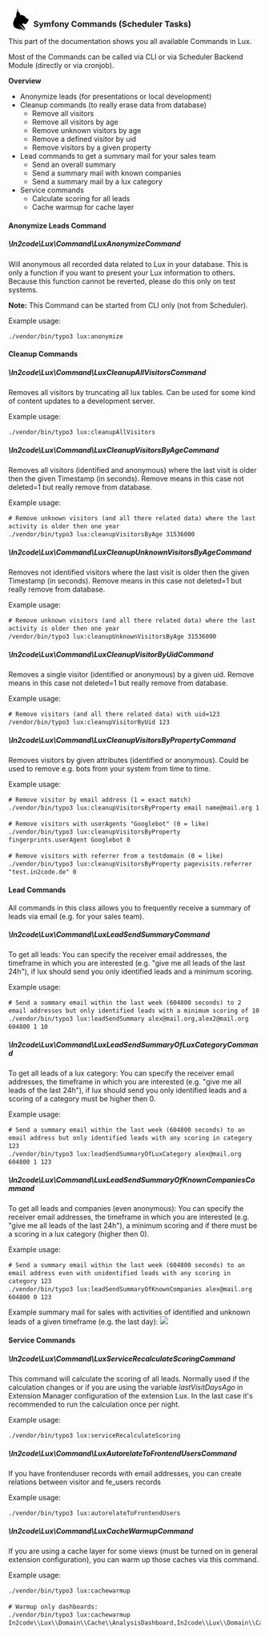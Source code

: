 <img align="left" src="../../../Resources/Public/Icons/lux.svg" width="50" />

### Symfony Commands (Scheduler Tasks)

This part of the documentation shows you all available Commands in Lux.

Most of the Commands can be called via CLI or via Scheduler Backend Module (directly or via cronjob).

**Overview**

* Anonymize leads (for presentations or local development)
* Cleanup commands (to really erase data from database)
  * Remove all visitors
  * Remove all visitors by age
  * Remove unknown visitors by age
  * Remove a defined visitor by uid
  * Remove visitors by a given property
* Lead commands to get a summary mail for your sales team
  * Send an overall summary
  * Send a summary mail with known companies
  * Send a summary mail by a lux category
* Service commands
  * Calculate scoring for all leads
  * Cache warmup for cache layer


#### Anonymize Leads Command

##### \In2code\Lux\Command\LuxAnonymizeCommand

Will anonymous all recorded data related to Lux in your database.
This is only a function if you want to present your Lux information to others.
Because this function cannot be reverted, please do this only on test systems.

**Note:** This Command can be started from CLI only (not from Scheduler).

Example usage:

```
./vendor/bin/typo3 lux:anonymize
```


#### Cleanup Commands

##### \In2code\Lux\Command\LuxCleanupAllVisitorsCommand

Removes all visitors by truncating all lux tables.
Can be used for some kind of content updates to a development server.

Example usage:

```
./vendor/bin/typo3 lux:cleanupAllVisitors
```

##### \In2code\Lux\Command\LuxCleanupVisitorsByAgeCommand

Removes all visitors (identified and anonymous) where the last visit is older then the given Timestamp (in seconds).
Remove means in this case not deleted=1 but really remove from database.

Example usage:

```
# Remove unknown visitors (and all there related data) where the last activity is older then one year
./vendor/bin/typo3 lux:cleanupVisitorsByAge 31536000
```

##### \In2code\Lux\Command\LuxCleanupUnknownVisitorsByAgeCommand

Removes not identified visitors where the last visit is older then the given Timestamp (in seconds).
Remove means in this case not deleted=1 but really remove from database.

Example usage:

```
# Remove unknown visitors (and all there related data) where the last activity is older then one year
/vendor/bin/typo3 lux:cleanupUnknownVisitorsByAge 31536000
```

##### \In2code\Lux\Command\LuxCleanupVisitorByUidCommand

Removes a single visitor (identified or anonymous) by a given uid.
Remove means in this case not deleted=1 but really remove from database.

Example usage:

```
# Remove visitors (and all there related data) with uid=123
/vendor/bin/typo3 lux:cleanupVisitorByUid 123
```

##### \In2code\Lux\Command\LuxCleanupVisitorsByPropertyCommand

Removes visitors by given attributes (identified or anonymous).
Could be used to remove e.g. bots from your system from time to time.

Example usage:

```
# Remove visitor by email address (1 = exact match)
./vendor/bin/typo3 lux:cleanupVisitorsByProperty email name@mail.org 1

# Remove visitors with userAgents "Googlebot" (0 = like)
./vendor/bin/typo3 lux:cleanupVisitorsByProperty fingerprints.userAgent Googlebot 0

# Remove visitors with referrer from a testdomain (0 = like)
./vendor/bin/typo3 lux:cleanupVisitorsByProperty pagevisits.referrer "test.in2code.de" 0
```


#### Lead Commands

All commands in this class allows you to frequently receive a summary of leads via email (e.g. for your sales team).

##### \In2code\Lux\Command\LuxLeadSendSummaryCommand

To get all leads:
You can specify the receiver email addresses, the timeframe in which you are interested (e.g. "give me all leads of the
last 24h"), if lux should send you only identified leads and a minimum scoring.

Example usage:

```
# Send a summary email within the last week (604800 seconds) to 2 email addresses but only identified leads with a minimum scoring of 10
./vendor/bin/typo3 lux:leadSendSummary alex@mail.org,alex2@mail.org 604800 1 10
```

##### \In2code\Lux\Command\LuxLeadSendSummaryOfLuxCategoryCommand

To get all leads of a lux category:
You can specify the receiver email addresses, the timeframe in which you are interested (e.g. "give me all leads of the
last 24h"), if lux should send you only identified leads and a scoring of a category must be higher then 0.

Example usage:

```
# Send a summary email within the last week (604800 seconds) to an email address but only identified leads with any scoring in category 123
./vendor/bin/typo3 lux:leadSendSummaryOfLuxCategory alex@mail.org 604800 1 123
```

##### \In2code\Lux\Command\LuxLeadSendSummaryOfKnownCompaniesCommand

To get all leads and companies (even anonymous):
You can specify the receiver email addresses, the timeframe in which you are interested (e.g. "give me all leads of the
last 24h"), a minimum scoring and if there must be a scoring in a lux category (higher then 0).

Example usage:

```
# Send a summary email within the last week (604800 seconds) to an email address even with unidentified leads with any scoring in category 123
./vendor/bin/typo3 lux:leadSendSummaryOfKnownCompanies alex@mail.org 604800 0 123
```

Example summary mail for sales with activities of identified and unknown leads of a given timeframe (e.g. the last day):
<img src="../../../Documentation/Images/screenshot_summarymail.png" />


#### Service Commands

##### \In2code\Lux\Command\LuxServiceRecalculateScoringCommand

This command will calculate the scoring of all leads. Normally used if the calculation changes
or if you are using the variable *lastVisitDaysAgo* in Extension Manager configuration of the extension Lux.
In the last case it's recommended to run the calculation once per night.

Example usage:

```
./vendor/bin/typo3 lux:serviceRecalculateScoring
```


##### \In2code\Lux\Command\LuxAutorelateToFrontendUsersCommand

If you have frontenduser records with email addresses, you can create relations between visitor and fe_users records

Example usage:

```
./vendor/bin/typo3 lux:autorelateToFrontendUsers
```


##### \In2code\Lux\Command\LuxCacheWarmupCommand

If you are using a cache layer for some views (must be turned on in general extension configuration), you can warm
up those caches via this command.

Example usage:

```
./vendor/bin/typo3 lux:cachewarmup

# Warmup only dashboards:
./vendor/bin/typo3 lux:cachewarmup In2code\\Lux\\Domain\\Cache\\AnalysisDashboard,In2code\\Lux\\Domain\\Cache\\LeadDashboard
```
